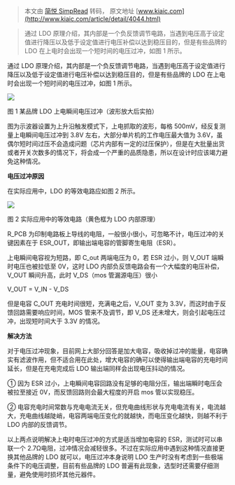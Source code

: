 > 本文由 [简悦 SimpRead](http://ksria.com/simpread/) 转码， 原文地址 [www.kiaic.com](http://www.kiaic.com/article/detail/4044.html)

> 通过 LDO 原理介绍，其内部是一个负反馈调节电路，当遇到电压高于设定值进行降压以及低于设定值进行电压补偿以达到稳压目的，但是有些品牌的 LDO 在上电时会出现一个短时间的电压过冲，如图 1 所示。

通过 LDO 原理介绍，其内部是一个负反馈调节电路，当遇到电压高于设定值进行降压以及低于设定值进行电压补偿以达到稳压目的，但是有些品牌的 LDO 在上电时会出现一个短时间的电压过冲，如图 1 所示。

![](http://www.kiaic.com/include/upload/kind/image/20230207/20230207161921_1387.jpg)

图 1 某品牌 LDO 上电瞬间电压过冲（波形放大后实拍）

图为示波器设置为上升沿触发模式下，上电抓取的波形，每格 500mV，经反复测量上电瞬间电压过冲到 3.8V 左右，大部分单片机的工作电压最大值为 3.6V，虽偶尔短时间过压不会造成问题（芯片内部有一定的过压保护），但是在大批量出货或者开关次数多的情况下，将会成一个严重的品质隐患，所以在设计时应该竭力避免这种情况。

**电压过冲原因**

在实际应用中，LDO 的等效电路应如图 2 所示。

![](http://www.kiaic.com/include/upload/kind/image/20230207/20230207162241_0606.png)

图 2 实际应用中的等效电路（黄色框为 LDO 内部原理）

R_PCB 为印制电路板上导线的电阻，一般很小很小，可忽略不计，电压过冲的关键因素在于 ESR_OUT，即输出端电容的管脚寄生电阻（ESR）。

上电瞬间电容视为短路，即 C_out 两端电压为 0，若 ESR 过小，则 V_OUT 端瞬时电压也被拉低至 0V，这时 LDO 内部负反馈电路会有一个大幅度的电压补偿，V_OUT 瞬间升高，此时 V_DS（mos 管漏源电压）很小

V_OUT = V_IN - V_DS

但是电容 C_OUT 充电时间很短，充满电之后，V_OUT 变为 3.3V，而这时由于反馈回路需要响应时间，MOS 管来不及调节，即 V_DS 还未增大，则会引起电压过冲，出现短时间大于 3.3V 的情况。

**解决方法**

对于电压过冲现象，目前网上大部分回答是加大电容，吸收掉过冲的能量，电容确实有滤波作用，但不适合用在此处，增大电容的确可以使得输出端电容的充电时间延长，但是在充电完成后 LDO 输出端同样会出现电压抖动的情况。

① 因为 ESR 过小，上电瞬间电容回路没有足够的电阻分压，输出端瞬时电压会被拉至接近 0V，而反馈回路则会最大程度的开启 mos 管以实现稳压。

② 电容充电时间常数与充电电流无关，但充电曲线形状与充电电流有关，电流越大，充电曲线越陡峭，电容两端电压变化的就越快，而电压变化越快，则越不利于 LDO 内部的反馈调节。

以上两点说明解决上电时电压过冲的方式是适当增加电容的 ESR，测试时可以串联一个 2.7Ω电阻，过冲情况会减轻很多。不过在实际应用中遇到这种情况直接更换其他品牌的 LDO 就可以，电压过冲本身说明 LDO 生产时没有考虑到一些极端条件下的电压调整，目前有些品牌的 LDO 普遍有此现象，选型时还需要仔细测量，避免使用时损坏其他元器件。